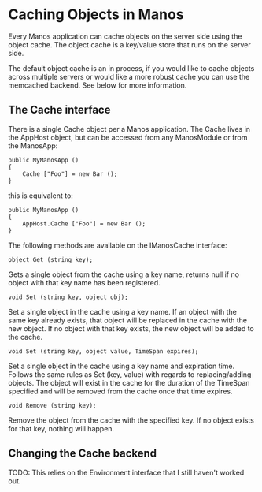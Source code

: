 Caching Objects in Manos
========================

Every Manos application can cache objects on the server side using the object cache.  The object cache is a key/value store that runs on the server side.

The default object cache is an in process, if you would like to cache objects across multiple servers or would like a more robust cache you can use the memcached backend. See below for more information.


The Cache interface
-------------------

There is a single Cache object per a Manos application. The Cache lives in the AppHost object, but can be accessed from any ManosModule or from the ManosApp:

    public MyManosApp ()
    {
        Cache ["Foo"] = new Bar ();
    }

this is equivalent to:

    public MyManosApp ()
    {
        AppHost.Cache ["Foo"] = new Bar ();
    }


The following methods are available on the IManosCache interface:


    object Get (string key);

Gets a single object from the cache using a key name, returns null if no object with that key name has been registered.


    void Set (string key, object obj);

Set a single object in the cache using a key name.  If an object with the same key already exists, that object will be
replaced in the cache with the new object. If no object with that key exists, the new object will be added to the cache.


    void Set (string key, object value, TimeSpan expires);

Set a single object in the cache using a key name and expiration time. Follows the same rules as Set (key, value) with regards
to replacing/adding objects.  The object will exist in the cache for the duration of the TimeSpan specified and will be
removed from the cache once that time expires.


    void Remove (string key);

Remove the object from the cache with the specified key. If no object exists for that key, nothing will happen.


Changing the Cache backend
--------------------------

TODO: This relies on the Environment interface that I still haven't worked out.

